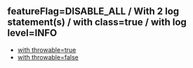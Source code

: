 ## featureFlag=DISABLE_ALL / With 2 log statement(s) / with class=true / with log level=INFO

* [with throwable=true](throwable-true/index.md)
* [with throwable=false](throwable-false/index.md)


